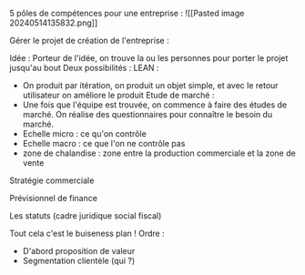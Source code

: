 



5 pôles de compétences pour une entreprise :
![[Pasted image 20240514135832.png]]

Gérer le projet de création de l'entreprise :

Idée : Porteur de l'idée, on trouve la ou les personnes pour porter le projet jusqu'au bout 
Deux possibilités : 
LEAN :
* On produit par itération, on produit un objet simple, et avec le retour utilisateur on améliore le produit
Etude de marché : 
* Une fois que l'équipe est trouvée, on commence à faire des études de marché. On réalise des questionnaires pour connaître le besoin du marché.
* Echelle micro : ce qu'on contrôle 
* Echelle macro : ce que l'on ne contrôle pas 
* zone de chalandise : zone entre la production commerciale et la zone de vente 

Stratégie commerciale

Prévisionnel de finance 

Les statuts (cadre juridique social fiscal)

Tout cela c'est le buiseness plan ! 
Ordre : 
* D'abord proposition de valeur 
* Segmentation clientèle (qui ?)